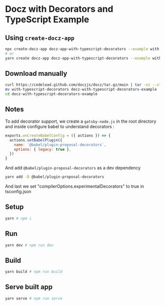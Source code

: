 # Docz with Decorators and TypeScript Example

## Using `create-docz-app`

```sh
npx create-docz-app docz-app-with-typescript-decorators --example with-typescript-decorators
# or
yarn create docz-app docz-app-with-typescript-decorators --example with-typescript-decorators
```

## Download manually

```sh
curl https://codeload.github.com/doczjs/docz/tar.gz/main | tar -xz --strip=2 docz-main/examples/with-typescript-decorators
mv with-typescript-decorators docz-with-typescript-decorators-example
cd docz-with-typescript-decorators-example
```

## Notes

To add decorator support, we create a `gatsby-node.js` in the root directory and inside configure babel to understand decorators :

```js
exports.onCreateBabelConfig = ({ actions }) => {
  actions.setBabelPlugin({
    name: `@babel/plugin-proposal-decorators`,
    options: { legacy: true },
  })
}
```

And add `@babel/plugin-proposal-decorators` as a dev dependency

```sh
yarn add -D @babel/plugin-proposal-decorators
```

And last we set "compilerOptions.experimentalDecorators" to true in tsconfig.json

## Setup

```sh
yarn # npm i
```

## Run

```sh
yarn dev # npm run dev
```

## Build

```sh
yarn build # npm run build
```

## Serve built app

```sh
yarn serve # npm run serve
```
